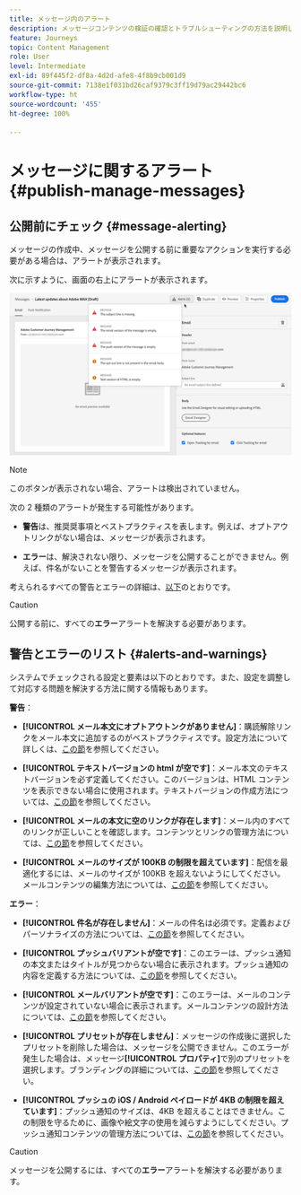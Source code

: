 ```yaml
---
title: メッセージ内のアラート
description: メッセージコンテンツの検証の確認とトラブルシューティングの方法を説明します。
feature: Journeys
topic: Content Management
role: User
level: Intermediate
exl-id: 89f445f2-df8a-4d2d-afe8-4f8b9cb001d9
source-git-commit: 7138e1f031bd26caf9379c3ff19d79ac29442bc6
workflow-type: ht
source-wordcount: '455'
ht-degree: 100%

---
```


# メッセージに関するアラート {#publish-manage-messages}

## 公開前にチェック {#message-alerting}

メッセージの作成中、メッセージを公開する前に重要なアクションを実行する必要がある場合は、アラートが表示されます。

次に示すように、画面の右上にアラートが表示されます。

![](assets/message-alerts.png)

>[!NOTE]
>
>このボタンが表示されない場合、アラートは検出されていません。

次の 2 種類のアラートが発生する可能性があります。

* **警告**&#x200B;は、推奨奨事項とベストプラクティスを表します。例えば、オプトアウトリンクがない場合は、メッセージが表示されます。

* **エラー**&#x200B;は、解決されない限り、メッセージを公開することができません。例えば、件名がないことを警告するメッセージが表示されます。

考えられるすべての警告とエラーの詳細は、[以下](#alerts-and-warnings)のとおりです。

>[!CAUTION]
>
> 公開する前に、すべての&#x200B;**エラー**&#x200B;アラートを解決する必要があります。

## 警告とエラーのリスト {#alerts-and-warnings}

システムでチェックされる設定と要素は以下のとおりです。また、設定を調整して対応する問題を解決する方法に関する情報もあります。

**警告**：

* **[!UICONTROL メール本文にオプトアウトンクがありません]**：購読解除リンクをメール本文に追加するのがベストプラクティスです。設定方法について詳しくは、[この節](consent.md)を参照してください。

* **[!UICONTROL テキストバージョンの html が空です]**：メール本文のテキストバージョンを必ず定義してください。このバージョンは、HTML コンテンツを表示できない場合に使用されます。テキストバージョンの作成方法については、[この節](create-email-content.md#generate-text-version)を参照してください。

* **[!UICONTROL メールの本文に空のリンクが存在します]**：メール内のすべてのリンクが正しいことを確認します。コンテンツとリンクの管理方法については、[この節](create-email-content.md)を参照してください。

* **[!UICONTROL メールのサイズが 100KB の制限を超えています]**：配信を最適化するには、メールのサイズが 100KB を超えないようにしてください。メールコンテンツの編集方法については、[この節](create-email-content.md)を参照してください。

**エラー**：

* **[!UICONTROL 件名が存在しません]**：メールの件名は必須です。定義およびパーソナライズの方法については、[この節](create-email.md)を参照してください。

   <!--HTML is empty when Amp HTML is present-->

* **[!UICONTROL プッシュバリアントが空です]**：このエラーは、プッシュ通知の本文またはタイトルが見つからない場合に表示されます。プッシュ通知の内容を定義する方法については、[この節](create-push.md)を参照してください。

* **[!UICONTROL メールバリアントが空です]**：このエラーは、メールのコンテンツが設定されていない場合に表示されます。メールコンテンツの設計方法については、[この節](design-emails.md)を参照してください。

* **[!UICONTROL プリセットが存在しません]**：メッセージの作成後に選択したプリセットを削除した場合は、メッセージを公開できません。このエラーが発生した場合は、メッセージ&#x200B;**[!UICONTROL プロパティ]**&#x200B;で別のプリセットを選択します。ブランディングの詳細については、[この節](configuration/about-subdomain-delegation.md)を参照してください。

* **[!UICONTROL プッシュの iOS / Android ペイロードが 4KB の制限を超えています]**：プッシュ通知のサイズは、4KB を超えることはできません。この制限を守るために、画像や絵文字の使用を減らすようにしてください。プッシュ通知コンテンツの管理方法については、[この節](create-push.md)を参照してください。

>[!CAUTION]
>
> メッセージを公開するには、すべての&#x200B;**エラー**&#x200B;アラートを解決する必要があります。

<!--Other issues can stop publication such as:
* The push notification title is empty-->
